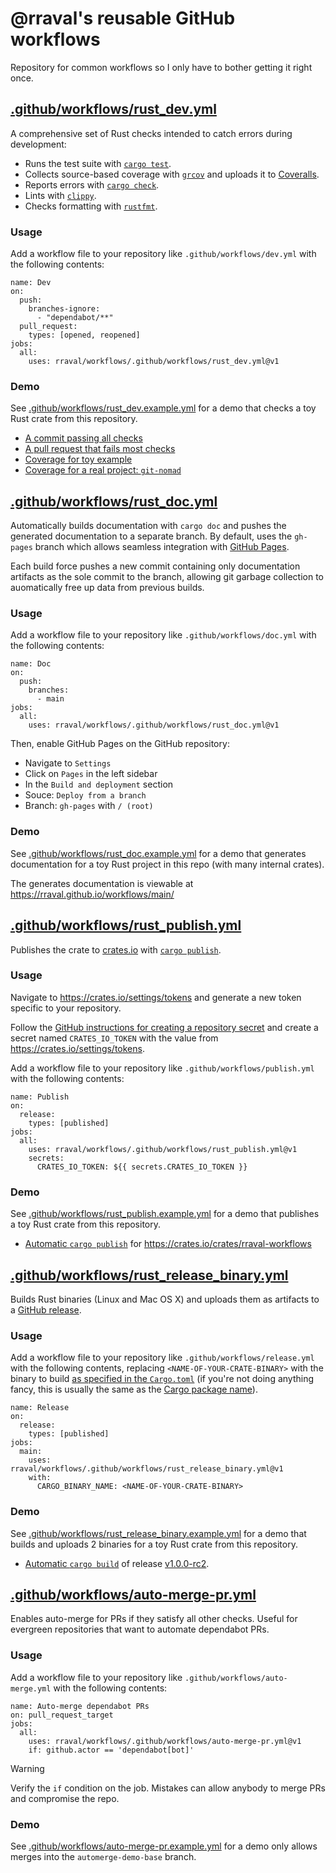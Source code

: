 @rraval's reusable GitHub workflows
===================================

Repository for common workflows so I only have to bother getting it right once.

## [.github/workflows/rust_dev.yml](.github/workflows/rust_dev.yml)

A comprehensive set of Rust checks intended to catch errors during development:

- Runs the test suite with [`cargo test`](https://doc.rust-lang.org/cargo/commands/cargo-test.html).
- Collects source-based coverage with [`grcov`](https://github.com/mozilla/grcov) and uploads it to [Coveralls](https://coveralls.io/).
- Reports errors with [`cargo check`](https://doc.rust-lang.org/cargo/commands/cargo-check.html).
- Lints with [`clippy`](https://github.com/rust-lang/rust-clippy).
- Checks formatting with [`rustfmt`](https://github.com/rust-lang/rustfmt).

### Usage

Add a workflow file to your repository like `.github/workflows/dev.yml` with the following contents:

```
name: Dev
on:
  push:
    branches-ignore:
      - "dependabot/**"
  pull_request:
    types: [opened, reopened]
jobs:
  all:
    uses: rraval/workflows/.github/workflows/rust_dev.yml@v1
```

### Demo

See [.github/workflows/rust_dev.example.yml](.github/workflows/rust_dev.example.yml) for a demo that checks a toy Rust crate from this repository.

- [A commit passing all checks](https://github.com/rraval/workflows/actions/runs/1702145604)
- [A pull request that fails most checks](https://github.com/rraval/workflows/actions/runs/1702179404)
- [Coverage for toy example](https://coveralls.io/builds/45655806)
- [Coverage for a real project: `git-nomad`](https://coveralls.io/builds/45651584)

## [.github/workflows/rust_doc.yml](.github/workflows/rust_doc.yml)

Automatically builds documentation with `cargo doc` and pushes the generated documentation to a separate branch. By default, uses the `gh-pages` branch which allows seamless integration with [GitHub Pages](https://pages.github.com/).

Each build force pushes a new commit containing only documentation artifacts as the sole commit to the branch, allowing git garbage collection to auomatically free up data from previous builds.

### Usage

Add a workflow file to your repository like `.github/workflows/doc.yml` with the following contents:

```
name: Doc
on:
  push:
    branches:
      - main
jobs:
  all:
    uses: rraval/workflows/.github/workflows/rust_doc.yml@v1
```

Then, enable GitHub Pages on the GitHub repository:

- Navigate to `Settings`
- Click on `Pages` in the left sidebar
- In the `Build and deployment` section
- Souce: `Deploy from a branch`
- Branch: `gh-pages` with `/ (root)`

### Demo

See [.github/workflows/rust_doc.example.yml](.github/workflows/rust_doc.example.yml) for a demo that generates documentation for a toy Rust project in this repo (with many internal crates).

The generates documentation is viewable at https://rraval.github.io/workflows/main/

## [.github/workflows/rust_publish.yml](.github/workflows/rust_publish.yml)

Publishes the crate to [crates.io](https://crates.io) with [`cargo publish`](https://doc.rust-lang.org/cargo/commands/cargo-publish.html).

### Usage

Navigate to <https://crates.io/settings/tokens> and generate a new token specific to your repository.

Follow the [GitHub instructions for creating a repository secret](https://docs.github.com/en/actions/security-guides/encrypted-secrets#creating-encrypted-secrets-for-a-repository) and create a secret named `CRATES_IO_TOKEN` with the value from <https://crates.io/settings/tokens>.

Add a workflow file to your repository like `.github/workflows/publish.yml` with the following contents:

```
name: Publish
on:
  release:
    types: [published]
jobs:
  all:
    uses: rraval/workflows/.github/workflows/rust_publish.yml@v1
    secrets:
      CRATES_IO_TOKEN: ${{ secrets.CRATES_IO_TOKEN }}
```

### Demo

See [.github/workflows/rust_publish.example.yml](.github/workflows/rust_publish.example.yml) for a demo that publishes a toy Rust crate from this repository.

- [Automatic `cargo publish`](https://github.com/rraval/workflows/actions/runs/1702147499) for <https://crates.io/crates/rraval-workflows>

## [.github/workflows/rust_release_binary.yml](.github/workflows/rust_release_binary.yml)

Builds Rust binaries (Linux and Mac OS X) and uploads them as artifacts to a [GitHub release](https://docs.github.com/en/repositories/releasing-projects-on-github/managing-releases-in-a-repository).

### Usage

Add a workflow file to your repository like `.github/workflows/release.yml` with the following contents, replacing `<NAME-OF-YOUR-CRATE-BINARY>` with the binary to build [as specified in the `Cargo.toml`](https://doc.rust-lang.org/cargo/reference/cargo-targets.html#binaries) (if you're not doing anything fancy, this is usually the same as the [Cargo package name](https://doc.rust-lang.org/cargo/reference/manifest.html#the-name-field)).

```
name: Release
on:
  release:
    types: [published]
jobs:
  main:
    uses: rraval/workflows/.github/workflows/rust_release_binary.yml@v1
    with:
      CARGO_BINARY_NAME: <NAME-OF-YOUR-CRATE-BINARY>
```

### Demo

See [.github/workflows/rust_release_binary.example.yml](.github/workflows/rust_release_binary.example.yml) for a demo that builds and uploads 2 binaries for a toy Rust crate from this repository.

- [Automatic `cargo build`](https://github.com/rraval/workflows/actions/runs/1702147498) of release [v1.0.0-rc2](https://github.com/rraval/workflows/releases/tag/v1.0.0-rc2).

## [.github/workflows/auto-merge-pr.yml](.github/workflows/auto-merge-pr.yml)

Enables auto-merge for PRs if they satisfy all other checks. Useful for evergreen repositories that want to automate dependabot PRs.

### Usage

Add a workflow file to your repository like `.github/workflows/auto-merge.yml` with the following contents:

```
name: Auto-merge dependabot PRs
on: pull_request_target
jobs:
  all:
    uses: rraval/workflows/.github/workflows/auto-merge-pr.yml@v1
    if: github.actor == 'dependabot[bot]'
```

> [!WARNING]
> Verify the `if` condition on the job. Mistakes can allow anybody to merge PRs and compromise the repo.

### Demo

See [.github/workflows/auto-merge-pr.example.yml](.github/workflows/auto-merge-pr.example.yml) for a demo only allows merges into the `automerge-demo-base` branch.
